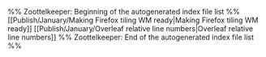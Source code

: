 %% Zoottelkeeper: Beginning of the autogenerated index file list  %%
 [[Publish/January/Making Firefox tiling WM ready|Making Firefox tiling WM ready]]
 [[Publish/January/Overleaf relative line numbers|Overleaf relative line numbers]]
%% Zoottelkeeper: End of the autogenerated index file list  %%
